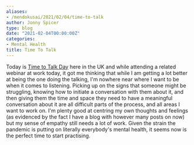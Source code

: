 ```yaml
---
aliases:
- /mendokusai/2021/02/04/time-to-talk
author: Jonny Spicer
type: blog
date: "2021-02-04T00:00:00Z"
categories:
- Mental Health
title: Time To Talk
---
```

Today is [Time to Talk Day](https://www.time-to-change.org.uk/get-involved/time-talk-day) here in the UK and while attending a related webinar at work today, it got
me thinking that while I am getting a lot better at being the one doing the talking, I'm nowhere near where I want to be when it comes to listening. Picking up on the signs that
someone might be struggling, knowing how to initiate a conversation with them about it, and then giving them the time and space they need to have a meaningful conversation about it are
all difficult parts of the process, and all areas I want to work on. I'm plenty good at centring my own thoughts and feelings (as evidenced by the fact I have a blog with however
many posts on now) but my sense of empathy still needs a lot of work. Given the strain the pandemic is putting on literally everybody's mental health, it seems now is the perfect time
to start practising.
